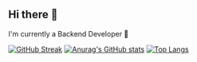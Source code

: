 ## Hi there 👋
I'm currently a Backend Developer 🔭

[![GitHub Streak](https://streak-stats.demolab.com?user=dpt1305&theme=dark&hide_border=true)](https://git.io/streak-stats)
[![Anurag's GitHub stats](https://github-readme-stats.vercel.app/api?username=dpt1305&theme=gruvbox)](https://github.com/anuraghazra/github-readme-stats)
[![Top Langs](https://github-readme-stats.vercel.app/api/top-langs/?username=dpt1305&theme=gruvbox&layout=compact)](https://github.com/anuraghazra/github-readme-stats)
<!--
**tungjj/tungjj** is a ✨ _special_ ✨ repository because its `README.md` (this file) appears on your GitHub profile.

Here are some ideas to get you started:

- 🔭 I’m currently working on ...
- 🌱 I’m currently learning ...
- 👯 I’m looking to collaborate on ...
- 🤔 I’m looking for help with ...
- 💬 Ask me about ...
- 📫 How to reach me: ...
- 😄 Pronouns: ...
- ⚡ Fun fact: ...
-->
